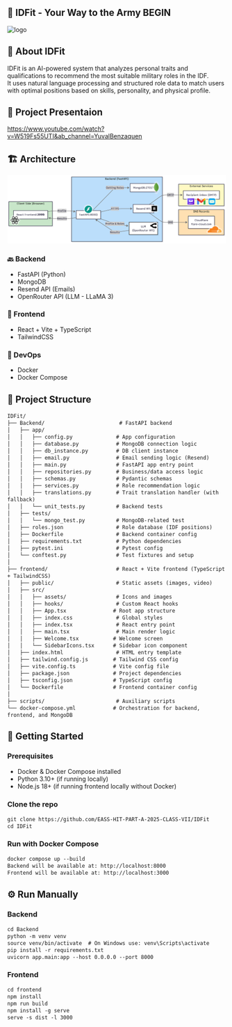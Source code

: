## 🚀 IDFit - Your Way to the Army BEGIN

![logo](https://github.com/user-attachments/assets/d4cb7426-6704-4372-b2dd-11922b5b7394)

## 🌟 About IDFit
IDFit is an AI-powered system that analyzes personal traits and qualifications to recommend the most suitable military roles in the IDF.  
It uses natural language processing and structured role data to match users with optimal positions based on skills, personality, and physical profile.

## 🎥 Project Presentaion

https://www.youtube.com/watch?v=W519Fs55UTI&ab_channel=YuvalBenzaquen

## 🏗️ Architecture

![ארכיטקטורה](https://raw.githubusercontent.com/EASS-HIT-PART-A-2025-CLASS-VII/IDFit/main/frontend/public/architecture.png)


### 🔙 Backend
- FastAPI (Python)
- MongoDB
- Resend API (Emails)
- OpenRouter API (LLM - LLaMA 3)

### 🎨 Frontend
- React + Vite + TypeScript
- TailwindCSS

### 🐳 DevOps
- Docker
- Docker Compose

## 📁 Project Structure

```plaintext
IDFit/
├── Backend/                        # FastAPI backend
│   ├── app/
│   │   ├── config.py              # App configuration
│   │   ├── database.py            # MongoDB connection logic
│   │   ├── db_instance.py         # DB client instance
│   │   ├── email.py               # Email sending logic (Resend)
│   │   ├── main.py                # FastAPI app entry point
│   │   ├── repositories.py        # Business/data access logic
│   │   ├── schemas.py             # Pydantic schemas
│   │   ├── services.py            # Role recommendation logic
│   │   ├── translations.py        # Trait translation handler (with fallback)
│   │   └── unit_tests.py          # Backend tests
│   ├── tests/
│   │   └── mongo_test.py          # MongoDB-related test
│   ├── roles.json                 # Role database (IDF positions)
│   ├── Dockerfile                 # Backend container config
│   ├── requirements.txt           # Python dependencies
│   ├── pytest.ini                 # Pytest config
│   └── conftest.py                # Test fixtures and setup
│
├── frontend/                      # React + Vite frontend (TypeScript + TailwindCSS)
│   ├── public/                    # Static assets (images, video)
│   ├── src/
│   │   ├── assets/                # Icons and images
│   │   ├── hooks/                 # Custom React hooks
│   │   ├── App.tsx               # Root app structure
│   │   ├── index.css              # Global styles
│   │   ├── index.tsx              # React entry point
│   │   ├── main.tsx               # Main render logic
│   │   ├── Welcome.tsx           # Welcome screen
│   │   └── SidebarIcons.tsx      # Sidebar icon component
│   ├── index.html                 # HTML entry template
│   ├── tailwind.config.js        # Tailwind CSS config
│   ├── vite.config.ts            # Vite config file
│   ├── package.json              # Project dependencies
│   ├── tsconfig.json             # TypeScript config
│   └── Dockerfile                # Frontend container config
│
├── scripts/                       # Auxiliary scripts
└── docker-compose.yml            # Orchestration for backend, frontend, and MongoDB
```

## 🚀 Getting Started

### Prerequisites
- Docker & Docker Compose installed
- Python 3.10+ (if running locally)
- Node.js 18+ (if running frontend locally without Docker)


### Clone the repo
```plaintext
git clone https://github.com/EASS-HIT-PART-A-2025-CLASS-VII/IDFit
cd IDFit
```


### Run with Docker Compose
```plaintext
docker compose up --build
Backend will be available at: http://localhost:8000
Frontend will be available at: http://localhost:3000
```

## ⚙️ Run Manually
### Backend
```plaintext
cd Backend
python -m venv venv
source venv/bin/activate  # On Windows use: venv\Scripts\activate
pip install -r requirements.txt
uvicorn app.main:app --host 0.0.0.0 --port 8000
```


### Frontend
```plaintext
cd frontend
npm install
npm run build
npm install -g serve
serve -s dist -l 3000
```


